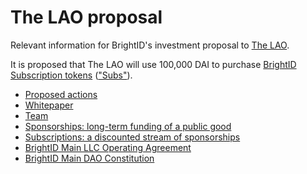 # The LAO proposal
Relevant information for BrightID's investment proposal to [The LAO](https://www.thelao.io/).

It is proposed that The LAO will use 100,000 DAI to purchase [BrightID Subscription tokens](https://www.brightid.org/sponsorships) (["Subs"](https://etherscan.io/token/0x61CEAc48136d6782DBD83c09f51E23514D12470a)).

* [Proposed actions](actions.md)
* [Whitepaper](https://www.brightid.org/whitepaper)
* [Team](https://docs.google.com/document/d/10NcbUhkIEnljNlnTMjuJZZr34p8tjbbQzo_8L_BTtVM)
* [Sponsorships: long-term funding of a public good](https://medium.com/brightid/brightid-sponsorships-5327a8d39f1e)
* [Subscriptions: a discounted stream of sponsorships](https://www.brightid.org/sponsorships)
* [BrightID Main LLC Operating Agreement](https://drive.google.com/file/d/1WT04CNV_VnKUHMSNzwFQALnaDNYvWP5g/view?ts=5e626b79)
* [BrightID Main DAO Constitution](https://github.com/BrightID/BrightID-Constitution/blob/master/README.md)
